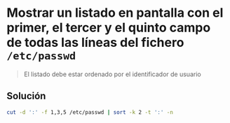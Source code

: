 # Mostrar un listado en pantalla con el primer, el tercer y el quinto campo de todas las líneas del fichero `/etc/passwd`

> El listado debe estar ordenado por el identificador de usuario

## Solución

```bash
cut -d ':' -f 1,3,5 /etc/passwd | sort -k 2 -t ':' -n
```
